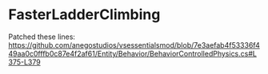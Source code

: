 # FasterLadderClimbing

Patched these lines:
https://github.com/anegostudios/vsessentialsmod/blob/7e3aefab4f53336f449aa0c0fffb0c87e4f2af61/Entity/Behavior/BehaviorControlledPhysics.cs#L375-L379